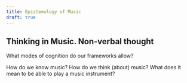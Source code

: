 ```yaml
---
title: Epistemology of Music
draft: true
---
```


## Thinking in Music. Non-verbal thought

What modes of cognition do our frameworks allow?

How do we know music? How do we think (about) music? What does it mean to be able to play a music instrument?
